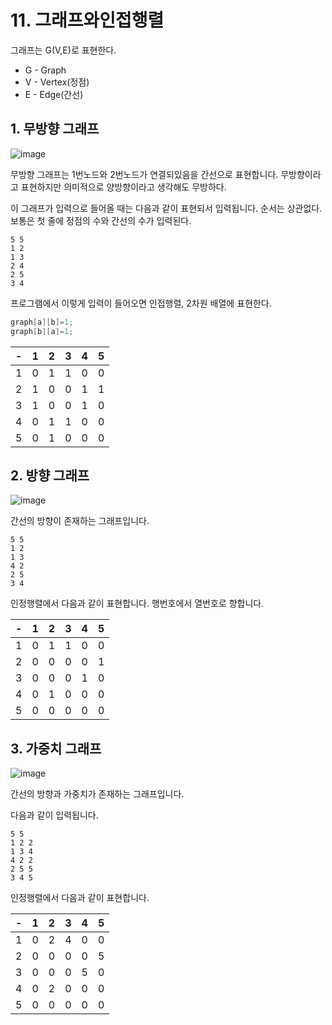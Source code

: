 # 11. 그래프와인접행렬 

그래프는 G(V,E)로 표현한다.

* G - Graph
* V - Vertex(정점)
* E - Edge(간선)

## 1. 무방향 그래프

![image](https://user-images.githubusercontent.com/79847020/162036882-be9becec-8fb5-4aa7-9d94-8107e63f53b6.png)

무방향 그래프는 1번노드와 2번노드가 연결되있음을 간선으로 표현합니다. 무방향이라고 표현하지만 의미적으로 양방향이라고 생각해도 무방하다. 

이 그래프가 입력으로 들어올 때는 다음과 같이 표현되서 입력됩니다. 순서는 상관없다. 보통은 첫 줄에 정점의 수와 간선의 수가 입력된다.

```
5 5
1 2
1 3
2 4
2 5
3 4
```

프로그램에서 이렇게 입력이 들어오면 인접행렬, 2차원 배열에 표현한다. 

```java
graph[a][b]=1;
graph[b][a]=1;
```

|-|1|2|3|4|5|
|--|--|--|--|--|--|
|1|0|1|1|0|0|
|2|1|0|0|1|1|
|3|1|0|0|1|0|
|4|0|1|1|0|0|
|5|0|1|0|0|0|

## 2. 방향 그래프

![image](https://user-images.githubusercontent.com/79847020/162036899-eb19a0f4-4995-4df5-bbe1-43c4e712d6e7.png)

간선의 방향이 존재하는 그래프입니다.

```
5 5
1 2
1 3
4 2
2 5
3 4
```

인정행렬에서 다음과 같이 표현합니다. 행번호에서 열번호로 향합니다.

|-|1|2|3|4|5|
|--|--|--|--|--|--|
|1|0|1|1|0|0|
|2|0|0|0|0|1|
|3|0|0|0|1|0|
|4|0|1|0|0|0|
|5|0|0|0|0|0|

## 3. 가중치 그래프

![image](https://user-images.githubusercontent.com/79847020/162036917-c39120b1-ff34-4264-ae08-981a0a7bf26f.png)

간선의 방향과 가중치가 존재하는 그래프입니다.

다음과 같이 입력됩니다.

```
5 5
1 2 2
1 3 4
4 2 2
2 5 5
3 4 5
```

인정행렬에서 다음과 같이 표현합니다.

|-|1|2|3|4|5|
|--|--|--|--|--|--|
|1|0|2|4|0|0|
|2|0|0|0|0|5|
|3|0|0|0|5|0|
|4|0|2|0|0|0|
|5|0|0|0|0|0|

